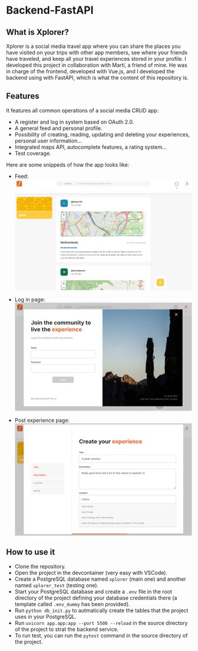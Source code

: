 # Backend-FastAPI

## What is Xplorer?
Xplorer is a social media travel app where you can share the places you have visited on your trips with other app members, see where your friends have traveled, and keep all your travel experiences stored in your profile. I developed this project in collaboration with Martí, a friend of mine. He was in charge of the frontend, developed with Vue.js, and I developed the backend using with FastAPI, which is what the content of this repository is.

## Features

It features all common operations of a social media CRUD app:
* A register and log in system based on OAuth 2.0.
* A general feed and personal profile.
* Possibility of creating, reading, updating and deleting your experiences, personal user information...
* Integrated maps API, autocomplete features, a rating system...
* Test coverage.

Here are some snippeds of how the app looks like:

* Feed:
![Alt text](images/feed.png)

* Log in page:
![![Alt text]](images/log_in.png)

* Post experience page:
![![Alt text]](images/post_experience.png)

## How to use it

* Clone the repository.
* Open the project in the devcontainer (very easy with VSCode).
* Create a PostgreSQL database named `xplorer` (main one) and another named `xplorer_test` (testing one).
* Start your PostgreSQL database and create a `.env` file in the root directory of the project defining your database credentials there (a template called `.env_dummy` has been provided).
* Run `python db_init.py` to autmatically create the tables that the project uses in your PostgreSQL.
* Run `uvicorn app.app:app --port 5500 --reload` in the source directory of the project to strat the backend service.
* To run test, you can run the `pytest` command in the source directory of the project.
